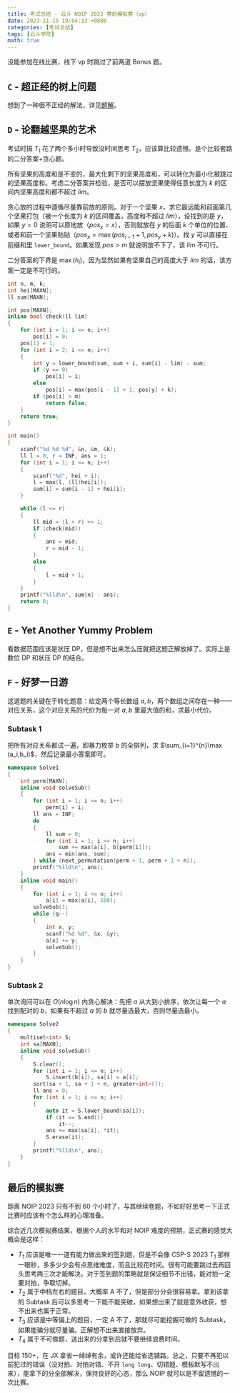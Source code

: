```yaml
---
title: 考试总结 - 云斗 NOIP 2023 赛前模拟赛（vp）
date: 2023-11-15 19:04:13 +0800
categories: [考试总结]
tags: [云斗学院]
math: true
---
```


没能参加在线比赛，线下 vp 时跳过了前两道 Bonus 题。

## `C` - 超正经的树上问题

想到了一种很不正经的解法，详见[题解](https://www.luogu.com.cn/blog/andycode3759/solution-ydoip2023a)。

## `D` - 论翻越坚果的艺术

考试时搞 $T_1$ 花了两个多小时导致没时间思考 $T_2$，应该算比较遗憾。是个比较套路的二分答案+贪心题。

所有坚果的高度和是不变的，最大化剩下的坚果高度和，可以转化为最小化被跳过的坚果高度和。考虑二分答案并检验，是否可以摆放坚果使得任意长度为 $k$ 的区间内坚果高度和都不超过 $lim$。

贪心放的过程中遵循尽量靠前放的原则。对于一个坚果 $x$，求它最远能和前面第几个坚果打包（被一个长度为 $k$ 的区间覆盖，高度和不超过 $lim$），设找到的是 $y$，如果 $y=0$ 说明可以原地放（$pos_x=x$），否则就放在 $y$ 的后面 $k$ 个单位的位置、或者和前一个坚果贴贴（$pos_x=\max(pos_{i-1}+1,pos_y+k)$）。找 $y$ 可以直接在前缀和里 `lower_bound`。如果发现 $pos > m$ 就说明放不下了，该 $lim$ 不可行。

二分答案的下界是 $\max(h_i)$，因为显然如果有坚果自己的高度大于 $lim$ 的话，该方案一定是不可行的。

```c++
int n, m, k;
int hei[MAXN];
ll sum[MAXN];

int pos[MAXN];
inline bool check(ll lim)
{
    for (int i = 1; i <= n; i++)
        pos[i] = 0;
    pos[1] = 1;
    for (int i = 2; i <= n; i++)
    {
        int y = lower_bound(sum, sum + i, sum[i] - lim) - sum;
        if (y == 0)
            pos[i] = i;
        else
            pos[i] = max(pos[i - 1] + 1, pos[y] + k);
        if (pos[i] > m)
            return false;
    }
    return true;
}

int main()
{
    scanf("%d %d %d", &n, &m, &k);
    ll l = 0, r = INF, ans = 1;
    for (int i = 1; i <= n; i++)
    {
        scanf("%d", hei + i);
        l = max(l, (ll)hei[i]);
        sum[i] = sum[i - 1] + hei[i];
    }

    while (l <= r)
    {
        ll mid = (l + r) >> 1;
        if (check(mid))
        {
            ans = mid;
            r = mid - 1;
        }
        else
        {
            l = mid + 1;
        }
    }
    printf("%lld\n", sum[n] - ans);
    return 0;
}
```

## `E` - Yet Another Yummy Problem

看数据范围应该是状压 DP，但是想不出来怎么压就把这题正解放掉了。实际上是数位 DP 和状压 DP 的结合。

## `F` - 好梦一日游

这道题的关键在于转化题意：给定两个等长数组 $a,b$，两个数组之间存在一种一一对应关系，这个对应关系的代价为每一对 $a,b$ 里最大值的和，求最小代价。

### Subtask 1

把所有对应关系都试一遍，即暴力枚举 $b$ 的全排列，求 $\sum_{i=1}^{n}\max (a_i,b_i)$，然后记录最小答案即可。

```c++
namespace Solve1
{
    int perm[MAXN];
    inline void solveSub()
    {
        for (int i = 1; i <= n; i++)
            perm[i] = i;
        ll ans = INF;
        do
        {
            ll sum = 0;
            for (int i = 1; i <= n; i++)
                sum += max(a[i], b[perm[i]]);
            ans = min(ans, sum);
        } while (next_permutation(perm + 1, perm + 1 + n));
        printf("%lld\n", ans);
    }
    inline void main()
    {
        for (int i = 1; i <= n; i++)
            a[i] = max(a[i], 100);
        solveSub();
        while (q--)
        {
            int x, y;
            scanf("%d %d", &x, &y);
            a[x] += y;
            solveSub();
        }
    }
}
```

### Subtask 2

单次询问可以在 $O(n \log n)$ 内贪心解决：先把 $a$ 从大到小排序，依次让每一个 $a$ 找到配对的 $b$，如果有不超过 $a$ 的 $b$ 就尽量选最大，否则尽量选最小。

```c++
namespace Solve2
{
    multiset<int> S;
    int sa[MAXN];
    inline void solveSub()
    {
        S.clear();
        for (int i = 1; i <= n; i++)
            S.insert(b[i]), sa[i] = a[i];
        sort(sa + 1, sa + 1 + n, greater<int>());
        ll ans = 0;
        for (int i = 1; i <= n; i++)
        {
            auto it = S.lower_bound(sa[i]);
            if (it == S.end())
                it--;
            ans += max(sa[i], *it);
            S.erase(it);
        }
        printf("%lld\n", ans);
    }
}
```

## 最后的模拟赛

距离 NOIP 2023 只有不到 60 个小时了，与其继续卷题，不如好好思考一下正式比赛时应该有个怎么样的心理准备。

综合近几次模拟赛结果，根据个人的水平和对 NOIP 难度的预期，正式赛的感觉大概会是这样：

- $T_1$ 应该是唯一一道有能力做出来的签到题，但是不会像 CSP-S 2023 $T_1$ 那样一眼秒，多多少少会有点思维难度，而且比较花时间。很有可能要跳过去再回头思考两三次才能解决。对于签到题的策略就是保证细节不出错，能对拍一定要对拍，争取切掉。
- $T_2$ 属于中档左右的题目，大概率 A 不了，但是部分分会很容易拿。拿到该拿的 Subtask 后可以多思考一下能不能突破，如果想出来了就是意外收获，想不出来也属于正常。
- $T_3$ 应该是中等偏上的题目，一定 A 不了，那就尽可能挖掘可做的 Subtask，如果能骗分就尽量骗。正解想不出来直接放弃。
- $T_4$ 属于不可做题，送出来的分拿到后就不要继续浪费时间。

目标 150+，在 JX 拿省一绰绰有余，或许还能给省选铺路。总之，只要不再犯以前犯过的错误（没对拍、对拍对错、不开 `long long`、切错题、模板默写不出来），能拿下的分全部解决，保持良好的心态，那么 NOIP 就可以是不留遗憾的一次比赛。
